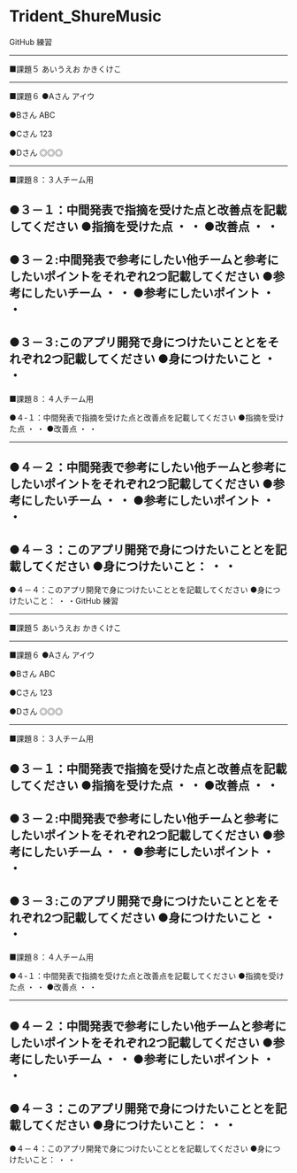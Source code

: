 # Trident_ShureMusic
GitHub 練習

------------------------
■課題５
あいうえお
かきくけこ

------------------------
■課題６
●Aさん
アイウ

●Bさん
ABC

●Cさん
123

●Dさん
◎◎◎

------------------------
■課題８：３人チーム用

●３－１：中間発表で指摘を受けた点と改善点を記載してください
●指摘を受けた点
・
・
●改善点
・
・
------------------------
●３－２:中間発表で参考にしたい他チームと参考にしたいポイントをそれぞれ2つ記載してください
●参考にしたいチーム
・
・
●参考にしたいポイント
・
・
------------------------
●３－３:このアプリ開発で身につけたいこととをそれぞれ2つ記載してください
●身につけたいこと
・
・
------------------------
■課題８：４人チーム用

●４-１：中間発表で指摘を受けた点と改善点を記載してください
●指摘を受けた点
・
・
●改善点
・
・

------------------------
●４－２：中間発表で参考にしたい他チームと参考にしたいポイントをそれぞれ2つ記載してください
●参考にしたいチーム
・
・
●参考にしたいポイント
・
・
------------------------
●４－３：このアプリ開発で身につけたいこととを記載してください
●身につけたいこと：
・
・
------------------------
●４－４：このアプリ開発で身につけたいこととを記載してください
●身につけたいこと：
・
・GitHub 練習

------------------------
■課題５
あいうえお
かきくけこ

------------------------
■課題６
●Aさん
アイウ

●Bさん
ABC

●Cさん
123

●Dさん
◎◎◎

------------------------
■課題８：３人チーム用

●３－１：中間発表で指摘を受けた点と改善点を記載してください
●指摘を受けた点
・
・
●改善点
・
・
------------------------
●３－２:中間発表で参考にしたい他チームと参考にしたいポイントをそれぞれ2つ記載してください
●参考にしたいチーム
・
・
●参考にしたいポイント
・
・
------------------------
●３－３:このアプリ開発で身につけたいこととをそれぞれ2つ記載してください
●身につけたいこと
・
・
------------------------
■課題８：４人チーム用

●４-１：中間発表で指摘を受けた点と改善点を記載してください
●指摘を受けた点
・
・
●改善点
・
・

------------------------
●４－２：中間発表で参考にしたい他チームと参考にしたいポイントをそれぞれ2つ記載してください
●参考にしたいチーム
・
・
●参考にしたいポイント
・
・
------------------------
●４－３：このアプリ開発で身につけたいこととを記載してください
●身につけたいこと：
・
・
------------------------
●４－４：このアプリ開発で身につけたいこととを記載してください
●身につけたいこと：
・
・